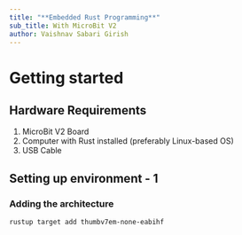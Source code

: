 ```yaml
---
title: "**Embedded Rust Programming**"
sub_title: With MicroBit V2
author: Vaishnav Sabari Girish
---
```


# Getting started 

## Hardware Requirements 

1. MicroBit V2 Board
2. Computer with Rust installed (preferably Linux-based OS)
3. USB Cable

<!--end_slide-->

## Setting up environment - 1

### Adding the architecture

```bash
rustup target add thumbv7em-none-eabihf
```
